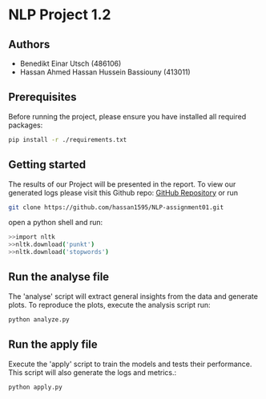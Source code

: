 # NLP Project 1.2
## Authors
- Benedikt Einar Utsch (486106)
- Hassan Ahmed Hassan Hussein Bassiouny (413011)

## Prerequisites
Before running the project, please ensure you have installed all required packages:
```bash 
pip install -r ./requirements.txt
```
## Getting started
The results of our Project will be presented in the report.
To view our generated logs please visit this Github repo: [GitHub Repository](https://github.com/hassan1595/NLP-assignment01)
or run 
```bash
git clone https://github.com/hassan1595/NLP-assignment01.git
```

open a python shell and run:
```bash
>>import nltk
>>nltk.download('punkt')
>>nltk.download('stopwords')
```

## Run the analyse file
The 'analyse' script will extract general insights from the data and generate plots.
To reproduce the plots, execute the analysis script run:
```bash
python analyze.py
```

## Run the apply file
Execute the 'apply' script to train the models and tests their performance. This script will also generate the logs and metrics.:
```bash
python apply.py
```